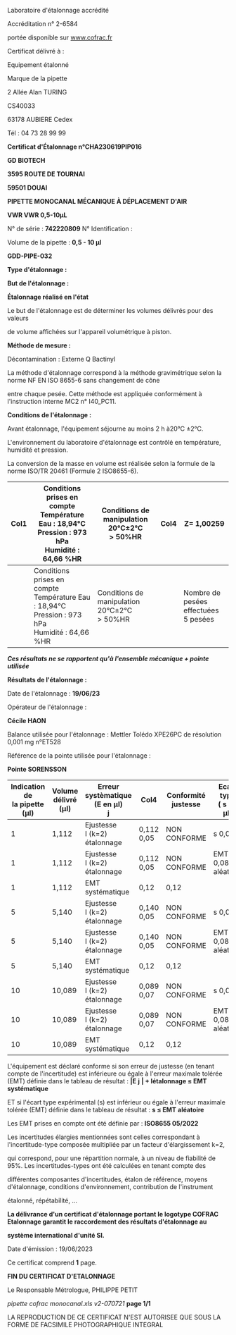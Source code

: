 Laboratoire d'étalonnage accrédité

Accréditation n° 2-6584

portée disponible sur www.cofrac.fr


Certificat délivré à :

Equipement étalonné

Marque de la pipette


2 Allée Alan TURING

CS40033

63178 AUBIERE Cedex

Tél : 04 73 28 99 99

**Certificat d'Étalonnage n°CHA230619PIP016**

**GD BIOTECH**

**3595 ROUTE DE TOURNAI**

**59501 DOUAI**


**PIPETTE MONOCANAL MÉCANIQUE À DÉPLACEMENT D'AIR**

**VWR VWR 0,5-10µL**


N° de série : **742220809** N° Identification :

Volume de la pipette : **0,5 - 10 µl**


**GDD-PIPE-032**


**Type d'étalonnage :**

**But de l'étalonnage :**


**Étalonnage réalisé en l'état**

Le but de l'étalonnage est de déterminer les volumes délivrés pour des valeurs


de volume affichées sur l'appareil volumétrique à piston.


**Méthode de mesure :**


Décontamination : Externe Q Bactinyl


La méthode d'étalonnage correspond à la méthode gravimétrique selon la norme NF EN ISO 8655-6 sans changement de cône

entre chaque pesée. Cette méthode est appliquée conformément à l'instruction interne MC2 n° I40_PC11.


**Conditions de l'étalonnage :**


Avant étalonnage, l'équipement séjourne au moins 2 h à20°C ±2°C.


L'environnement du laboratoire d'étalonnage est contrôlé en température, humidité et pression.

La conversion de la masse en volume est réalisée selon la formule de la norme ISO/TR 20461 (Formule 2 ISO8655-6).



|Col1|Conditions prises en compte<br>Température Eau : 18,94°C<br>Pression : 973 hPa<br>Humidité : 64,66 %HR|Conditions de manipulation<br>20°C±2°C<br>> 50%HR|Col4|Z= 1,00259|
|---|---|---|---|---|
||Conditions prises en compte<br>Température Eau : 18,94°C<br>Pression : 973 hPa<br>Humidité : 64,66 %HR|Conditions de manipulation<br>20°C±2°C<br>> 50%HR||Nombre de pesées<br>effectuées<br>5 pesées|


_**Ces résultats ne se rapportent qu'à l'ensemble mécanique + pointe utilisée**_


**Résultats de l'étalonnage :**

Date de l'étalonnage : **19/06/23**


Opérateur de l'étalonnage :


**Cécile HAON**


Balance utilisée pour l'étalonnage : Mettler Tolédo XPE26PC de résolution 0,001 mg n°ET528


Référence de la pointe utilisée pour l'étalonnage :


**Pointe SORENSSON**












|Indication de<br>la pipette (µl)|Volume délivré<br>(µl)|Erreur systèmatique<br>(E en µl)<br>j|Col4|Conformité<br>justesse|Ecart type<br>( s en µl)|Conformité<br>Fidélité|
|---|---|---|---|---|---|---|
|1|1,112|Ejustesse<br>I (k=2)<br>étalonnage|0,112<br>0,05|NON CONFORME|s 0,03|CONFORME|
|1|1,112|Ejustesse<br>I (k=2)<br>étalonnage|0,112<br>0,05|NON CONFORME|EMT 0,08<br>aléatoire|EMT 0,08<br>aléatoire|
|1|1,112|EMT<br>systématique|0,12|0,12|||
|5|5,140|Ejustesse<br>I (k=2)<br>étalonnage|0,140<br>0,05|NON CONFORME|s 0,02|CONFORME|
|5|5,140|Ejustesse<br>I (k=2)<br>étalonnage|0,140<br>0,05|NON CONFORME|EMT 0,08<br>aléatoire|EMT 0,08<br>aléatoire|
|5|5,140|EMT<br>systématique|0,12|0,12|||
|10|10,089|Ejustesse<br>I (k=2)<br>étalonnage|0,089<br>0,07|NON CONFORME|s 0,04|CONFORME|
|10|10,089|Ejustesse<br>I (k=2)<br>étalonnage|0,089<br>0,07|NON CONFORME|EMT 0,08<br>aléatoire|EMT 0,08<br>aléatoire|
|10|10,089|EMT<br>systématique|0,12|0,12|||


L'équipement est déclaré conforme si son erreur de justesse (en tenant compte de l'incertitude) est inférieure ou égale à l'erreur maximale
tolérée (EMT) définie dans le tableau de résultat : **|E** **j** **| + Iétalonnage ≤ EMT** **systématique**

ET si l'écart type expérimental (s) est inférieur ou égale à l'erreur maximale tolérée (EMT) définie dans le tableau de résultat : **s ≤ EMT** **aléatoire**

Les EMT prises en compte ont été définie par : **ISO8655 05/2022**

Les incertitudes élargies mentionnées sont celles correspondant à l'incertitude-type composée multipliée par un facteur d'élargissement k=2,

qui correspond, pour une répartition normale, à un niveau de fiabilité de 95%. Les incertitudes-types ont été calculées en tenant compte des

différentes composantes d'incertitudes, étalon de référence, moyens d'étalonnage, conditions d'environnement, contribution de l'instrument

étalonné, répétabilité, ...

**La délivrance d'un certificat d'étalonnage portant le logotype COFRAC Etalonnage garantit le raccordement des résultats d'étalonnage au**

**système international d'unité SI.**


Date d'émission : 19/06/2023

Ce certificat comprend **1** page.

**FIN DU CERTIFICAT D'ETALONNAGE**


Le Responsable Métrologue, PHILIPPE PETIT


_pipette cofrac monocanal.xls v2-070721_ **page 1/1**

LA REPRODUCTION DE CE CERTIFICAT N'EST AUTORISEE QUE SOUS LA FORME DE FACSIMILE PHOTOGRAPHIQUE INTEGRAL

